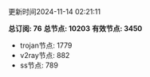 更新时间2024-11-14 02:21:11

**总订阅: 76**
**总节点: 10203**
**有效节点: 3450**
- trojan节点: 1779
- v2ray节点: 882
- ss节点: 789
